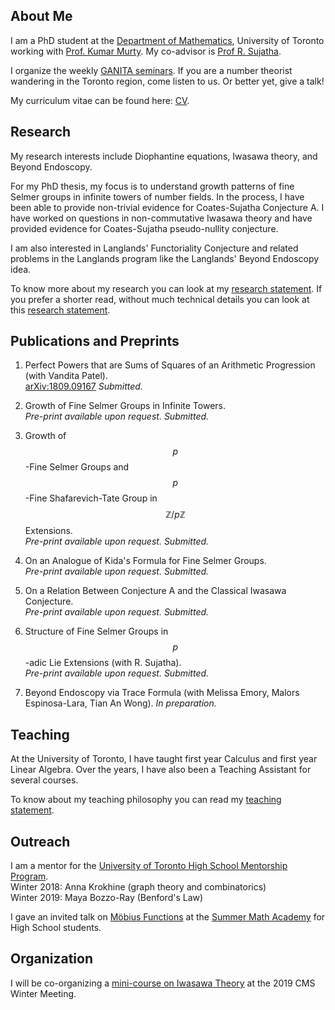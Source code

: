 ## About Me

I am a PhD student at the [Department of Mathematics](https://www.math.toronto.edu/), University of Toronto working with [Prof. Kumar Murty](http://murty.math.toronto.edu/). My co-advisor is [Prof R. Sujatha](https://www.math.ubc.ca/~sujatha/).

I organize the weekly [GANITA seminars](https://seminars.math.toronto.edu/seminars/list/events.py/process). If you are a number theorist wandering in the Toronto region, come listen to us. Or better yet, give a talk!

My curriculum vitae can be found here: [CV](cv.pdf).

## Research

My research interests include Diophantine equations, Iwasawa theory, and Beyond Endoscopy. 

For my PhD thesis, my focus is to understand growth patterns of fine Selmer groups in infinite towers of number fields.
In the process, I have been able to provide non-trivial evidence for Coates-Sujatha Conjecture A. I have worked on questions in non-commutative Iwasawa theory and have provided evidence for Coates-Sujatha pseudo-nullity conjecture.

I am also interested in Langlands' Functoriality Conjecture and related problems in the Langlands program 
like the Langlands' Beyond Endoscopy idea.

To know more about my research you can look at my [research statement](Research%20Statement%20Application.pdf). If you prefer a shorter read, without much technical details you can look at this [research statement](non%20technical%20research%20proposal.pdf).

## Publications and Preprints

1. Perfect Powers that are Sums of Squares of an Arithmetic Progression (with Vandita Patel).<br/>
[arXiv:1809.09167](https://arxiv.org/pdf/1809.09167.pdf) _Submitted._

2. Growth of Fine Selmer Groups in Infinite Towers. <br/>
_Pre-print available upon request._ _Submitted._

3. Growth of $$p$$-Fine Selmer Groups and $$p$$-Fine Shafarevich-Tate Group in $$\mathbb{Z}/p\mathbb{Z}$$ Extensions. <br/>
_Pre-print available upon request._ _Submitted._

4. On an Analogue of Kida's Formula for Fine Selmer Groups. <br/>
_Pre-print available upon request._ _Submitted._

5. On a Relation Between Conjecture A and the Classical Iwasawa Conjecture. <br/>
_Pre-print available upon request._ _Submitted._

6. Structure of Fine Selmer Groups in $$p$$-adic Lie Extensions (with R. Sujatha). <br/> 
_Pre-print available upon request._ _Submitted._

7. Beyond Endoscopy via Trace Formula (with Melissa Emory, Malors Espinosa-Lara, Tian An
Wong). _In preparation._

## Teaching

At the University of Toronto, I have taught first year Calculus and first year Linear Algebra. 
Over the years, I have also been a Teaching Assistant for several courses. 

To know about my teaching philosophy you can read my [teaching statement](teaching%20statement.pdf).  

## Outreach

I am a mentor for the [University of Toronto High School Mentorship Program](http://mathplus.math.utoronto.ca/home/mentorship).<br/>
Winter 2018: Anna Krokhine (graph theory and combinatorics)<br/>
Winter 2019: Maya Bozzo-Ray (Benford's Law)

I gave an invited talk  on [Möbius Functions](Mobius%20Functions.pdf) at the [Summer Math Academy](http://mathplus.math.utoronto.ca/home/ma) for High School students.

## Organization

I will be co-organizing a [mini-course on Iwasawa Theory](https://winter19.cms.math.ca/index.php/mini-courses/) at the 2019 CMS Winter Meeting.
